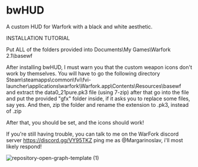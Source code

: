 # bwHUD
A custom HUD for Warfork with a black and white aesthetic.

INSTALLATION TUTORIAL

Put ALL of the folders provided into
Documents\My Games\Warfork 2.1\basewf

After installing bwHUD, I must warn you that the custom weapon icons don't work by themselves.
You will have to go the following directory
Steam\steamapps\common\fvi\fvi-launcher\applications\warfork\Warfork.app\Contents\Resources\basewf\
and extract the data0_21pure.pk3 file (using 7-zip)
after that go into the file and put the provided "gfx" folder inside, if it asks you to replace some files, say yes.
And then, zip the folder and rename the extension to .pk3, instead of .zip

After that, you should be set, and the icons should work!

If you're still having trouble, you can talk to me on the WarFork discord server
 https://discord.gg/VY95TKZ 
ping me as @Margarinoslav, i'll most likely respond!

![repository-open-graph-template (1)](https://github.com/margarinoslv/bwHUD/assets/79981890/e7d0b258-4060-4e41-be51-fb87f6928b3d)

